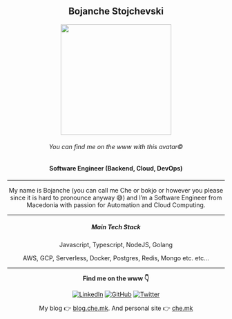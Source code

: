 <h2 align="center">Bojanche Stojchevski</h2>
<p align="center"><img src="https://avatars2.githubusercontent.com/u/3706379?s=460&u=455aca6d30e809297e23f32263774d328351fb77&v=4" width="256px"></p>
<h6 align="center">You can find me on the www with this avatar©</h6>
<h4 align="center">Software Engineer (Backend, Cloud, DevOps)</h4>
<hr/>
<p align="center">My name is Bojanche (you can call me Che or bokjo or however you please since it is hard to pronounce anyway 😅) and I’m a Software Engineer from Macedonia with passion for Automation and Cloud Computing.</p>
<hr/>
<h5 align="center">Main Tech Stack</h5>
<p align="center">Javascript, Typescript, NodeJS, Golang</p>
<p align="center">AWS, GCP, Serverless, Docker, Postgres, Redis, Mongo etc. etc...</p>
<hr/>

<p align="center"><strong>Find me on the www 👇</strong></p>

<p align="center">
	<a href="https://www.linkedin.com/in/bojanche-stojchevski/"><img src="https://img.shields.io/badge/LinkedIn--_.svg?style=social&logo=linkedin" alt="LinkedIn"></a>
	<a href="https://github.com/bokjo"><img src="https://img.shields.io/github/followers/bokjo.svg?label=GitHub&style=social" alt="GitHub"></a>
	<a href="https://twitter.com/bojan_che_"><img src="https://img.shields.io/twitter/follow/bojan_che_?label=Twitter&style=social" alt="Twitter"></a>
</p>

<p align="center">My blog 👉 <a href="https://blog.che.mk" target="_blank">blog.che.mk</a>. And personal site 👉 <a href="https://che.mk" target="_blank">che.mk</a></p>
